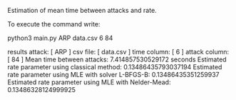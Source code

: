 Estimation of mean time between attacks and rate.

To execute the command write: 

python3 main.py ARP data.csv 6 84

results
attack: [ ARP ] csv file: [ data.csv ] time column: [ 6 ] attack column: [ 84 ]
Mean time between attacks: 7.414857530529172  seconds
Estimated rate parameter using classical method: 0.13486435793037194
Estimated rate parameter using MLE with solver L-BFGS-B: 0.13486435351259937
Estimated rate parameter using MLE with Nelder-Mead: 0.13486328124999925
